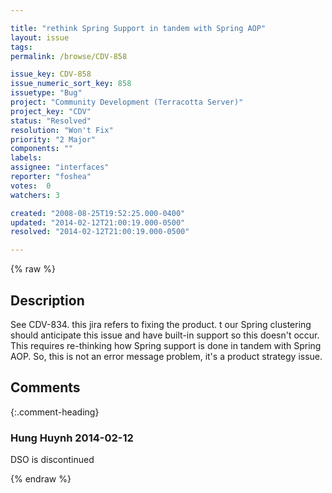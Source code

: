 ```yaml
---

title: "rethink Spring Support in tandem with Spring AOP"
layout: issue
tags: 
permalink: /browse/CDV-858

issue_key: CDV-858
issue_numeric_sort_key: 858
issuetype: "Bug"
project: "Community Development (Terracotta Server)"
project_key: "CDV"
status: "Resolved"
resolution: "Won't Fix"
priority: "2 Major"
components: ""
labels: 
assignee: "interfaces"
reporter: "foshea"
votes:  0
watchers: 3

created: "2008-08-25T19:52:25.000-0400"
updated: "2014-02-12T21:00:19.000-0500"
resolved: "2014-02-12T21:00:19.000-0500"

---
```




{% raw %}



## Description

<div markdown="1" class="description">

See CDV-834.
this jira refers to fixing the product. 
t our Spring clustering should anticipate this issue and have built-in support so this doesn't occur. This requires re-thinking how Spring support is done in tandem with Spring AOP. So, this is not an error message problem, it's a product strategy issue.



</div>

## Comments


{:.comment-heading}
### **Hung Huynh** <span class="date">2014-02-12</span>

<div markdown="1" class="comment">

DSO is discontinued

</div>



{% endraw %}
